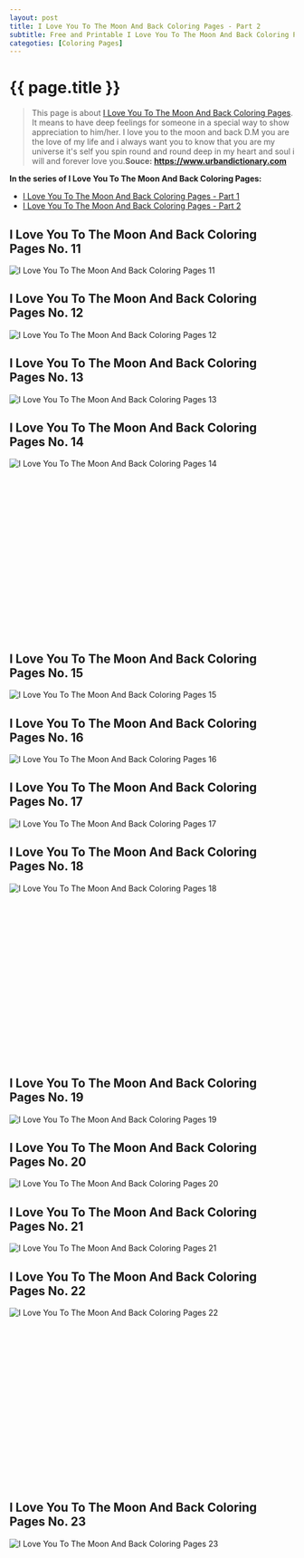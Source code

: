 ```yaml
---
layout: post
title: I Love You To The Moon And Back Coloring Pages - Part 2
subtitle: Free and Printable I Love You To The Moon And Back Coloring Pages - Part 2
categoties: [Coloring Pages]
---
```

{{ page.title }}
================
> This page is about [I Love You To The Moon And Back Coloring Pages](http://autoizipro.com/). It means to have deep feelings for someone in a special way to show appreciation to him/her. I love you to the moon and back D.M you are the love of my life and i always want you to know that you are my universe it's self you spin round and round deep in my heart and soul i will and forever love you.__Souce: https://www.urbandictionary.com__

**In the series of I Love You To The Moon And Back Coloring Pages:**

* [I Love You To The Moon And Back Coloring Pages - Part 1](https://freecoloringpages.github.io/2017/11/17/I-Love-You-To-The-Moon-And-Back-Coloring-Pages-part-1.html)
* [I Love You To The Moon And Back Coloring Pages - Part 2](https://freecoloringpages.github.io/2017/11/17/I-Love-You-To-The-Moon-And-Back-Coloring-Pages-part-2.html)
## I Love You To The Moon And Back Coloring Pages No. 11
![I Love You To The Moon And Back Coloring Pages 11](https://freecoloringpages.github.io/img/I-Love-You-To-The-Moon-And-Back-Coloring-Pages%20(11).jpg "I Love You To The Moon And Back Coloring Pages 11")

## I Love You To The Moon And Back Coloring Pages No. 12
![I Love You To The Moon And Back Coloring Pages 12](https://freecoloringpages.github.io/img/I-Love-You-To-The-Moon-And-Back-Coloring-Pages%20(12).jpg "I Love You To The Moon And Back Coloring Pages 12")

## I Love You To The Moon And Back Coloring Pages No. 13
![I Love You To The Moon And Back Coloring Pages 13](https://freecoloringpages.github.io/img/I-Love-You-To-The-Moon-And-Back-Coloring-Pages%20(13).jpg "I Love You To The Moon And Back Coloring Pages 13")

## I Love You To The Moon And Back Coloring Pages No. 14
![I Love You To The Moon And Back Coloring Pages 14](https://freecoloringpages.github.io/img/I-Love-You-To-The-Moon-And-Back-Coloring-Pages%20(14).jpg "I Love You To The Moon And Back Coloring Pages 14")

<script async src="//pagead2.googlesyndication.com/pagead/js/adsbygoogle.js"></script><!-- Texxtonly --><ins class="adsbygoogle" style="display:inline-block;width:336px;height:280px" data-ad-client="ca-pub-6753140515841889" data-ad-slot="3207852233"></ins><script>(adsbygoogle = window.adsbygoogle || []).push({}); </script>

## I Love You To The Moon And Back Coloring Pages No. 15
![I Love You To The Moon And Back Coloring Pages 15](https://freecoloringpages.github.io/img/I-Love-You-To-The-Moon-And-Back-Coloring-Pages%20(15).jpg "I Love You To The Moon And Back Coloring Pages 15")

## I Love You To The Moon And Back Coloring Pages No. 16
![I Love You To The Moon And Back Coloring Pages 16](https://freecoloringpages.github.io/img/I-Love-You-To-The-Moon-And-Back-Coloring-Pages%20(16).jpg "I Love You To The Moon And Back Coloring Pages 16")

## I Love You To The Moon And Back Coloring Pages No. 17
![I Love You To The Moon And Back Coloring Pages 17](https://freecoloringpages.github.io/img/I-Love-You-To-The-Moon-And-Back-Coloring-Pages%20(17).jpg "I Love You To The Moon And Back Coloring Pages 17")

## I Love You To The Moon And Back Coloring Pages No. 18
![I Love You To The Moon And Back Coloring Pages 18](https://freecoloringpages.github.io/img/I-Love-You-To-The-Moon-And-Back-Coloring-Pages%20(18).jpg "I Love You To The Moon And Back Coloring Pages 18")

<script async src="//pagead2.googlesyndication.com/pagead/js/adsbygoogle.js"></script><!-- Texxtonly --><ins class="adsbygoogle" style="display:inline-block;width:336px;height:280px" data-ad-client="ca-pub-6753140515841889" data-ad-slot="3207852233"></ins><script>(adsbygoogle = window.adsbygoogle || []).push({}); </script>

## I Love You To The Moon And Back Coloring Pages No. 19
![I Love You To The Moon And Back Coloring Pages 19](https://freecoloringpages.github.io/img/I-Love-You-To-The-Moon-And-Back-Coloring-Pages%20(19).jpg "I Love You To The Moon And Back Coloring Pages 19")

## I Love You To The Moon And Back Coloring Pages No. 20
![I Love You To The Moon And Back Coloring Pages 20](https://freecoloringpages.github.io/img/I-Love-You-To-The-Moon-And-Back-Coloring-Pages%20(20).jpg "I Love You To The Moon And Back Coloring Pages 20")

## I Love You To The Moon And Back Coloring Pages No. 21
![I Love You To The Moon And Back Coloring Pages 21](https://freecoloringpages.github.io/img/I-Love-You-To-The-Moon-And-Back-Coloring-Pages%20(21).jpg "I Love You To The Moon And Back Coloring Pages 21")

## I Love You To The Moon And Back Coloring Pages No. 22
![I Love You To The Moon And Back Coloring Pages 22](https://freecoloringpages.github.io/img/I-Love-You-To-The-Moon-And-Back-Coloring-Pages%20(22).jpg "I Love You To The Moon And Back Coloring Pages 22")

<script async src="//pagead2.googlesyndication.com/pagead/js/adsbygoogle.js"></script><!-- Texxtonly --><ins class="adsbygoogle" style="display:inline-block;width:336px;height:280px" data-ad-client="ca-pub-6753140515841889" data-ad-slot="3207852233"></ins><script>(adsbygoogle = window.adsbygoogle || []).push({}); </script>

## I Love You To The Moon And Back Coloring Pages No. 23
![I Love You To The Moon And Back Coloring Pages 23](https://freecoloringpages.github.io/img/I-Love-You-To-The-Moon-And-Back-Coloring-Pages%20(23).jpg "I Love You To The Moon And Back Coloring Pages 23")

